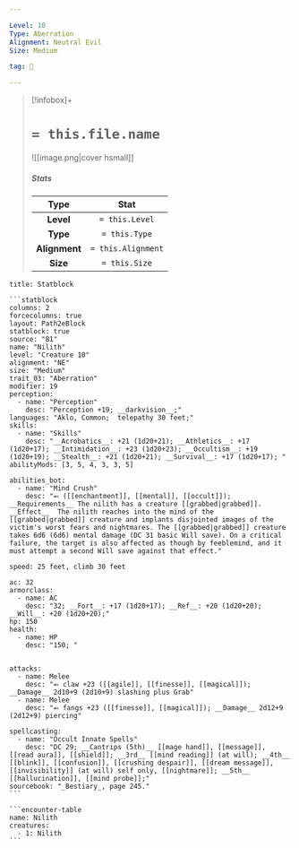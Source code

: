 ```yaml
---

Level: 10
Type: Aberration
Alignment: Neutral Evil
Size: Medium

tag: 👹

---
```


> [!infobox]+
> #  `= this.file.name`
> ![[image.png|cover hsmall]]
> ##### Stats
> Type | Stat |
> :---:|:---:|
> **Level** | `= this.Level` |
> **Type** | `= this.Type` |
> **Alignment** | `= this.Alignment` |
> **Size** | `= this.Size` |



````ad-info
title: Statblock

```statblock
columns: 2
forcecolumns: true
layout: Path2eBlock
statblock: true
source: "B1"
name: "Nilith"
level: "Creature 10"
alignment: "NE"
size: "Medium"
trait_03: "Aberration"
modifier: 19
perception:
  - name: "Perception"
    desc: "Perception +19; __darkvision__;"
languages: "Aklo, Common;  telepathy 30 feet;"
skills:
  - name: "Skills"
    desc: "__Acrobatics__: +21 (1d20+21); __Athletics__: +17 (1d20+17); __Intimidation__: +23 (1d20+23); __Occultism__: +19 (1d20+19); __Stealth__: +21 (1d20+21); __Survival__: +17 (1d20+17); "
abilityMods: [3, 5, 4, 3, 3, 5]

abilities_bot:
  - name: "Mind Crush"
    desc: "⬻ ([[enchantment]], [[mental]], [[occult]]); __Requirements__ The nilith has a creature [[grabbed|grabbed]].  __Effect__  The nilith reaches into the mind of the [[grabbed|grabbed]] creature and implants disjointed images of the victim's worst fears and nightmares. The [[grabbed|grabbed]] creature takes 6d6 (6d6) mental damage (DC 31 basic Will save). On a critical failure, the target is also affected as though by feeblemind, and it must attempt a second Will save against that effect."

speed: 25 feet, climb 30 feet

ac: 32
armorclass:
  - name: AC
    desc: "32; __Fort__: +17 (1d20+17); __Ref__: +20 (1d20+20); __Will__: +20 (1d20+20);"
hp: 150
health:
  - name: HP
    desc: "150; "


attacks:
  - name: Melee
    desc: "⬻ claw +23 ([[agile]], [[finesse]], [[magical]]); __Damage__ 2d10+9 (2d10+9) slashing plus Grab"
  - name: Melee
    desc: "⬻ fangs +23 ([[finesse]], [[magical]]); __Damage__ 2d12+9 (2d12+9) piercing"

spellcasting:
  - name: "Occult Innate Spells"
    desc: "DC 29; __Cantrips (5th)__ [[mage hand]], [[message]], [[read aura]], [[shield]]; __3rd__ [[mind reading]] (at will); __4th__ [[blink]], [[confusion]], [[crushing despair]], [[dream message]], [[invisibility]] (at will) self only, [[nightmare]]; __5th__ [[hallucination]], [[mind probe]];"
sourcebook: "_Bestiary_, page 245."
```

```encounter-table
name: Nilith
creatures:
  - 1: Nilith
```

````


